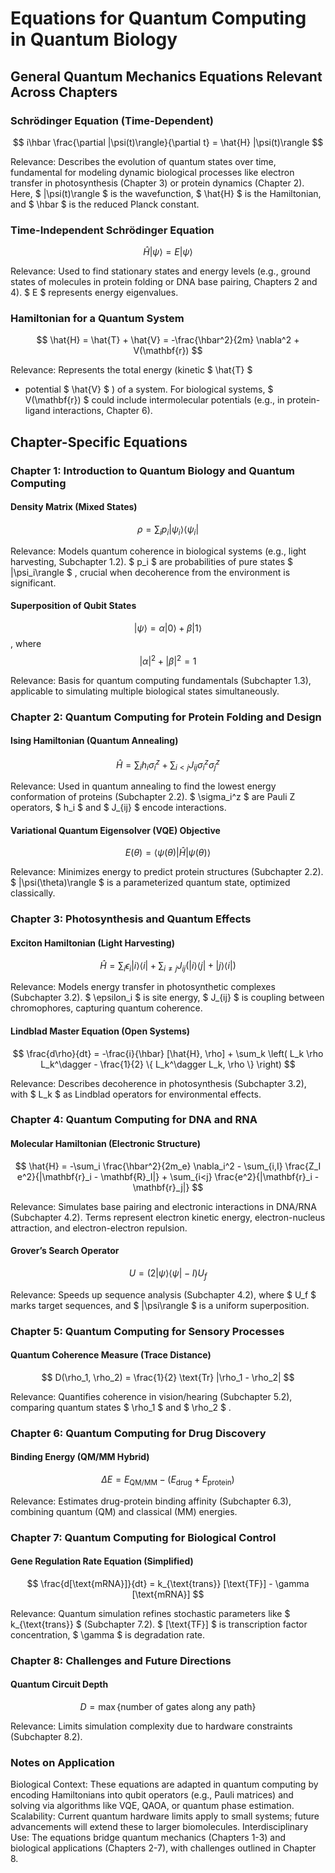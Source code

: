 # Equations for Quantum Computing in Quantum Biology

## General Quantum Mechanics Equations Relevant Across Chapters
### Schrödinger Equation (Time-Dependent)
$$ i\hbar \frac{\partial |\psi(t)\rangle}{\partial t} = \hat{H} |\psi(t)\rangle $$
  
Relevance: Describes the evolution of quantum states over time, fundamental for modeling dynamic biological processes like electron transfer in photosynthesis (Chapter 3) or protein dynamics (Chapter 2). Here, 
$ |\psi(t)\rangle $
 is the wavefunction, 
$ \hat{H} $
 is the Hamiltonian, and 
$ \hbar $
 is the reduced Planck constant.
### Time-Independent Schrödinger Equation
$$ \hat{H} |\psi\rangle = E |\psi\rangle $$
  
Relevance: Used to find stationary states and energy levels (e.g., ground states of molecules in protein folding or DNA base pairing, Chapters 2 and 4). 
$ E $
 represents energy eigenvalues.
### Hamiltonian for a Quantum System
$$ \hat{H} = \hat{T} + \hat{V} = -\frac{\hbar^2}{2m} \nabla^2 + V(\mathbf{r}) $$
  
Relevance: Represents the total energy (kinetic 
$ \hat{T} $
 + potential 
$ \hat{V} $
) of a system. For biological systems, 
$ V(\mathbf{r}) $
 could include intermolecular potentials (e.g., in protein-ligand interactions, Chapter 6).
## Chapter-Specific Equations
### Chapter 1: Introduction to Quantum Biology and Quantum Computing
#### Density Matrix (Mixed States)
$$ \rho = \sum_i p_i |\psi_i\rangle\langle\psi_i| $$
  
Relevance: Models quantum coherence in biological systems (e.g., light harvesting, Subchapter 1.2). 
$ p_i $
 are probabilities of pure states 
$ |\psi_i\rangle $
, crucial when decoherence from the environment is significant.
#### Superposition of Qubit States
$$ |\psi\rangle = \alpha |0\rangle + \beta |1\rangle $$
, where 
$$ |\alpha|^2 + |\beta|^2 = 1 $$
  
Relevance: Basis for quantum computing fundamentals (Subchapter 1.3), applicable to simulating multiple biological states simultaneously.
### Chapter 2: Quantum Computing for Protein Folding and Design
#### Ising Hamiltonian (Quantum Annealing)
$$ \hat{H} = \sum_i h_i \sigma_i^z + \sum_{i<j} J_{ij} \sigma_i^z \sigma_j^z $$
  
Relevance: Used in quantum annealing to find the lowest energy conformation of proteins (Subchapter 2.2). 
$ \sigma_i^z $
 are Pauli Z operators, 
$ h_i $
 and 
$ J_{ij} $
 encode interactions.
#### Variational Quantum Eigensolver (VQE) Objective
$$ E(\theta) = \langle \psi(\theta) | \hat{H} | \psi(\theta) \rangle $$
  
Relevance: Minimizes energy to predict protein structures (Subchapter 2.2). 
$ |\psi(\theta)\rangle $
 is a parameterized quantum state, optimized classically.
### Chapter 3: Photosynthesis and Quantum Effects
#### Exciton Hamiltonian (Light Harvesting)
$$ \hat{H} = \sum_i \epsilon_i |i\rangle\langle i| + \sum_{i \neq j} J_{ij} (|i\rangle\langle j| + |j\rangle\langle i|) $$
  
Relevance: Models energy transfer in photosynthetic complexes (Subchapter 3.2). 
$ \epsilon_i $
 is site energy, 
$ J_{ij} $
 is coupling between chromophores, capturing quantum coherence.
#### Lindblad Master Equation (Open Systems)
$$ \frac{d\rho}{dt} = -\frac{i}{\hbar} [\hat{H}, \rho] + \sum_k \left( L_k \rho L_k^\dagger - \frac{1}{2} \{ L_k^\dagger L_k, \rho \} \right) $$
  
Relevance: Describes decoherence in photosynthesis (Subchapter 3.2), with 
$ L_k $
 as Lindblad operators for environmental effects.
### Chapter 4: Quantum Computing for DNA and RNA
#### Molecular Hamiltonian (Electronic Structure)
$$ \hat{H} = -\sum_i \frac{\hbar^2}{2m_e} \nabla_i^2 - \sum_{i,I} \frac{Z_I e^2}{|\mathbf{r}_i - \mathbf{R}_I|} + \sum_{i<j} \frac{e^2}{|\mathbf{r}_i - \mathbf{r}_j|} $$
  
Relevance: Simulates base pairing and electronic interactions in DNA/RNA (Subchapter 4.2). Terms represent electron kinetic energy, electron-nucleus attraction, and electron-electron repulsion.
#### Grover’s Search Operator
$$ U = (2 |\psi\rangle\langle\psi| - I) U_f $$
  
Relevance: Speeds up sequence analysis (Subchapter 4.2), where 
$ U_f $
 marks target sequences, and 
$ |\psi\rangle $
 is a uniform superposition.
### Chapter 5: Quantum Computing for Sensory Processes
#### Quantum Coherence Measure (Trace Distance)
$$ D(\rho_1, \rho_2) = \frac{1}{2} \text{Tr} |\rho_1 - \rho_2| $$
  
Relevance: Quantifies coherence in vision/hearing (Subchapter 5.2), comparing quantum states 
$ \rho_1 $
 and 
$ \rho_2 $
.
### Chapter 6: Quantum Computing for Drug Discovery
#### Binding Energy (QM/MM Hybrid)
$$ \Delta E = E_{\text{QM/MM}} - (E_{\text{drug}} + E_{\text{protein}}) $$
  
Relevance: Estimates drug-protein binding affinity (Subchapter 6.3), combining quantum (QM) and classical (MM) energies.
### Chapter 7: Quantum Computing for Biological Control
#### Gene Regulation Rate Equation (Simplified)
$$ \frac{d[\text{mRNA}]}{dt} = k_{\text{trans}} [\text{TF}] - \gamma [\text{mRNA}] $$
  
Relevance: Quantum simulation refines stochastic parameters like 
$ k_{\text{trans}} $
 (Subchapter 7.2). 
$ [\text{TF}] $
 is transcription factor concentration, 
$ \gamma $
 is degradation rate.
### Chapter 8: Challenges and Future Directions
#### Quantum Circuit Depth
$$ D = \max \{ \text{number of gates along any path} \} $$
  
Relevance: Limits simulation complexity due to hardware constraints (Subchapter 8.2).
### Notes on Application
Biological Context: These equations are adapted in quantum computing by encoding Hamiltonians into qubit operators (e.g., Pauli matrices) and solving via algorithms like VQE, QAOA, or quantum phase estimation.
Scalability: Current quantum hardware limits apply to small systems; future advancements will extend these to larger biomolecules.
Interdisciplinary Use: The equations bridge quantum mechanics (Chapters 1-3) and biological applications (Chapters 2-7), with challenges outlined in Chapter 8.